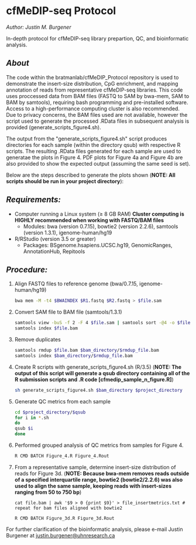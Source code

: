 # cfMeDIP-seq Protocol
*Author: Justin M. Burgener*

In-depth protocol for cfMeDIP-seq library prepartion, QC, and bioinformatic analysis.

## *About*

The code within the bratmanlab/cfMeDIP_Protocol repository is used to demonstrate the insert-size distribution, CpG enrichment, and mapping annotation of reads from representative cfMeDIP-seq libraries. This code uses proccessed data from BAM files (FASTQ to SAM by bwa-mem, SAM to BAM by samtools), requiring bash programming and pre-installed software. Access to a high-performance computing cluster is also recommended. Due to privacy concerns, the BAM files used are not available, however the script used to generate the processed .RData files in subsequent analysis is provided (generate_scripts_figure4.sh).

The output from the "generate_scripts_figure4.sh" script produces directories for each sample (within the directory qsub) with respective R scripts. The resulting .RData files generated for each sample are used to generatae the plots in Figure 4. PDF plots for Figure 4a and Figure 4b are also provided to show the expected output (assuming the same seed is set).

Below are the steps described to generate the plots shown (**NOTE: All scripts should be run in your project directory**):

## *Requirements:*
  * Computer running a Linux system (≥ 8 GB RAM) **Cluster computing is HIGHLY recommended when working with FASTQ/BAM files**
    * Modules: bwa (version 0.7.15), bowtie2 (version 2.2.6), samtools (version 1.3.1), igenome-human/hg19
  * R/RStudio (version 3.5 or greater)
    * Packages: BSgenome.hsapiens.UCSC.hg19, GenomicRanges, AnnotationHub, Repitools

## *Procedure:*

  1. Align FASTQ files to reference genome (bwa/0.7.15, igenome-human/hg19)
     ```bash
     bwa mem -M -t4 $BWAINDEX $R1.fastq $R2.fastq > $file.sam
     ```
  2. Convert SAM file to BAM file (samtools/1.3.1)
     ```bash 
     samtools view -buS -f 2 -F 4 $file.sam | samtools sort -@4 -o $file.bam
     samtools index $file.bam
     ```
  3. Remove duplicates
     ```bash
     samtools rmdup $file.bam $bam_directory/$rmdup_file.bam
     samtools index $bam_directory/$rmdup_file.bam
     ```
  4. Create R scripts with generate_scripts_figure4.sh (R/3.5) (**NOTE: The output of this script will generate a qsub directory containing all of the R submission scripts and .R code [cfmedip_sample_n_figure.R]**)
     ```bash
     sh generate_scripts_figure4.sh $bam_directory $project_directory
     ```
  5. Generate QC metrics from each sample
     ```bash
     cd $project_directory/$qsub
     for i in *.sh
     do
     qsub $i
     done
     ```
  6. Performed grouped analysis of QC metrics from samples for Figure 4.
     ```bash
     R CMD BATCH Figure_4.R Figure_4.Rout
     ```
  7. From a representative sample, determine insert-size distribution of reads for Figure 3d. (**NOTE: Because bwa-mem removes reads outside of a specified interquartile range, bowtie2 (bowtie2/2.2.6) was also used to align the same sample, keeping reads with insert-sizes ranging from 50 to 750 bp**)
     ```
     cat file.bam | awk '$9 > 0 {print $9}' > file_insertmetrics.txt # repeat for bam files aligned with bowtie2
     
     R CMD BATCH Figure_3d.R Figure_3d.Rout
     ```
For further clarification of the bioinformatic analysis, please e-mail Justin Burgener at justin.burgener@uhnresearch.ca
